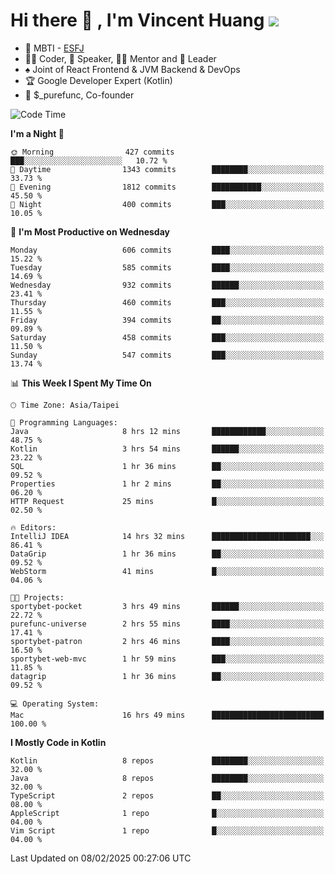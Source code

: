 # Hi there 👋 , I'm Vincent Huang ![](https://komarev.com/ghpvc/?username=Jian-Min-Huang)
- 👀 MBTI - [ESFJ](https://www.16personalities.com/esfj-personality)
- 👨‍💻 Coder, 🎤 Speaker, 👨‍🏫 Mentor and 🚀 Leader
- ♠️ Joint of React Frontend & JVM Backend & DevOps
- 🏆 Google Developer Expert (Kotlin)
- 💼 $_purefunc, Co-founder

<!--START_SECTION:waka-->
![Code Time](http://img.shields.io/badge/Code%20Time-4%2C904%20hrs%2038%20mins-blue)

**I'm a Night 🦉** 

```text
🌞 Morning                427 commits         ███░░░░░░░░░░░░░░░░░░░░░░   10.72 % 
🌆 Daytime                1343 commits        ████████░░░░░░░░░░░░░░░░░   33.73 % 
🌃 Evening                1812 commits        ███████████░░░░░░░░░░░░░░   45.50 % 
🌙 Night                  400 commits         ███░░░░░░░░░░░░░░░░░░░░░░   10.05 % 
```
📅 **I'm Most Productive on Wednesday** 

```text
Monday                   606 commits         ████░░░░░░░░░░░░░░░░░░░░░   15.22 % 
Tuesday                  585 commits         ████░░░░░░░░░░░░░░░░░░░░░   14.69 % 
Wednesday                932 commits         ██████░░░░░░░░░░░░░░░░░░░   23.41 % 
Thursday                 460 commits         ███░░░░░░░░░░░░░░░░░░░░░░   11.55 % 
Friday                   394 commits         ██░░░░░░░░░░░░░░░░░░░░░░░   09.89 % 
Saturday                 458 commits         ███░░░░░░░░░░░░░░░░░░░░░░   11.50 % 
Sunday                   547 commits         ███░░░░░░░░░░░░░░░░░░░░░░   13.74 % 
```


📊 **This Week I Spent My Time On** 

```text
🕑︎ Time Zone: Asia/Taipei

💬 Programming Languages: 
Java                     8 hrs 12 mins       ████████████░░░░░░░░░░░░░   48.75 % 
Kotlin                   3 hrs 54 mins       ██████░░░░░░░░░░░░░░░░░░░   23.22 % 
SQL                      1 hr 36 mins        ██░░░░░░░░░░░░░░░░░░░░░░░   09.52 % 
Properties               1 hr 2 mins         ██░░░░░░░░░░░░░░░░░░░░░░░   06.20 % 
HTTP Request             25 mins             █░░░░░░░░░░░░░░░░░░░░░░░░   02.50 % 

🔥 Editors: 
IntelliJ IDEA            14 hrs 32 mins      ██████████████████████░░░   86.41 % 
DataGrip                 1 hr 36 mins        ██░░░░░░░░░░░░░░░░░░░░░░░   09.52 % 
WebStorm                 41 mins             █░░░░░░░░░░░░░░░░░░░░░░░░   04.06 % 

🐱‍💻 Projects: 
sportybet-pocket         3 hrs 49 mins       ██████░░░░░░░░░░░░░░░░░░░   22.72 % 
purefunc-universe        2 hrs 55 mins       ████░░░░░░░░░░░░░░░░░░░░░   17.41 % 
sportybet-patron         2 hrs 46 mins       ████░░░░░░░░░░░░░░░░░░░░░   16.50 % 
sportybet-web-mvc        1 hr 59 mins        ███░░░░░░░░░░░░░░░░░░░░░░   11.85 % 
datagrip                 1 hr 36 mins        ██░░░░░░░░░░░░░░░░░░░░░░░   09.52 % 

💻 Operating System: 
Mac                      16 hrs 49 mins      █████████████████████████   100.00 % 
```

**I Mostly Code in Kotlin** 

```text
Kotlin                   8 repos             ████████░░░░░░░░░░░░░░░░░   32.00 % 
Java                     8 repos             ████████░░░░░░░░░░░░░░░░░   32.00 % 
TypeScript               2 repos             ██░░░░░░░░░░░░░░░░░░░░░░░   08.00 % 
AppleScript              1 repo              █░░░░░░░░░░░░░░░░░░░░░░░░   04.00 % 
Vim Script               1 repo              █░░░░░░░░░░░░░░░░░░░░░░░░   04.00 % 
```




 Last Updated on 08/02/2025 00:27:06 UTC
<!--END_SECTION:waka-->
